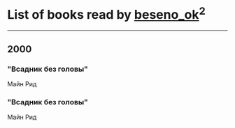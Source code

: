 # List of books read by [beseno_ok](http://vk.com/id12305926)<sup>2</sup>
---

## 2000

### "Всадник без головы"
Майн Рид


### "Всадник без головы"
Майн Рид



